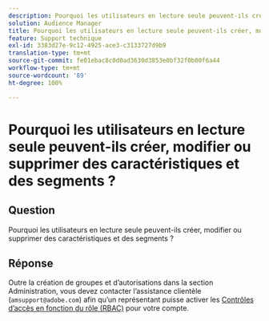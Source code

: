 ```yaml
---
description: Pourquoi les utilisateurs en lecture seule peuvent-ils créer, modifier ou supprimer des caractéristiques et des segments ?
solution: Audience Manager
title: Pourquoi les utilisateurs en lecture seule peuvent-ils créer, modifier ou supprimer des caractéristiques et des segments ?
feature: Support technique
exl-id: 3383d27e-9c12-4925-ace3-c3133727d9b9
translation-type: tm+mt
source-git-commit: fe01ebac8c0d0ad3630d3853e0bf32f0b00f6a44
workflow-type: tm+mt
source-wordcount: '89'
ht-degree: 100%

---
```


# Pourquoi les utilisateurs en lecture seule peuvent-ils créer, modifier ou supprimer des caractéristiques et des segments ?

## Question

Pourquoi les utilisateurs en lecture seule peuvent-ils créer, modifier ou supprimer des caractéristiques et des segments ?

## Réponse

Outre la création de groupes et d’autorisations dans la section Administration, vous devez contacter l’assistance clientèle (`amsupport@adobe.com`) afin qu’un représentant puisse activer les [Contrôles d’accès en fonction du rôle (RBAC)](../features/administration/administration-overview.md) pour votre compte.
